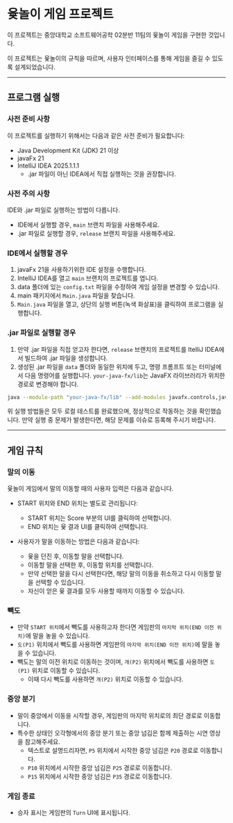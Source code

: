 # 윷놀이 게임 프로젝트

이 프로젝트는 중앙대학교 소프트웨어공학 02분반 11팀의 윷놀이 게임을 구현한 것입니다.

이 프로젝트는 윷놀이의 규칙을 따르며, 사용자 인터페이스를 통해 게임을 즐길 수 있도록 설계되었습니다.

---

## 프로그램 실행

### 사전 준비 사항

이 프로젝트를 실행하기 위해서는 다음과 같은 사전 준비가 필요합니다:

- Java Development Kit (JDK) 21 이상
- javaFx 21
- IntelliJ IDEA 2025.1.1.1
  - .jar 파일이 아닌 IDEA에서 직접 실행하는 것을 권장합니다.

### 사전 주의 사항

IDE와 .jar 파일로 실행하는 방법이 다릅니다.

- IDE에서 실행할 경우, `main` 브랜치 파일을 사용해주세요.
- .jar 파일로 실행할 경우, `release` 브랜치 파일을 사용해주세요.

### IDE에서 실행할 경우

1. javaFx 21을 사용하기위한 IDE 설정을 수행합니다.
2. IntelliJ IDEA를 열고 `main` 브랜치의 프로젝트를 엽니다.
3. data 폴더에 있는 `config.txt` 파일을 수정하여 게임 설정을 변경할 수 있습니다.
4. main 패키지에서 `Main.java` 파일을 찾습니다.
5. `Main.java` 파일을 열고, 상단의 실행 버튼(녹색 화살표)을 클릭하여 프로그램을 실행합니다.

### .jar 파일로 실행할 경우

1. 만약 .jar 파일을 직접 얻고자 한다면, `release` 브랜치의 프로젝트를 ItelliJ IDEA에서 빌드하여 .jar 파일을 생성합니다.
2. 생성된 .jar 파일을 `data` 폴더와 동일한 위치에 두고, 명령 프롬프트 또는 터미널에서 다음 명령어를 실행합니다. `your-java-fx/lib`는 JavaFX 라이브러리가 위치한 경로로 변경해야 합니다.
```bash
java --module-path "your-java-fx/lib" --add-modules javafx.controls,javafx.fxml -jar SE_Project_02_11.jar
```

위 실행 방법들은 모두 로컬 테스트를 완료했으며, 정상적으로 작동하는 것을 확인했습니다. 만약 실행 중 문제가 발생한다면, 해당 문제를 이슈로 등록해 주시기 바랍니다.

---

## 게임 규칙

### 말의 이동

윷놀이 게임에서 말의 이동할 때의 사용자 입력은 다음과 같습니다.

- START 위치와 END 위치는 별도로 관리됩니다:
  - START 위치는 Score 부분의 UI를 클릭하여 선택합니다.
  - END 위치는 윷 결과 UI를 클릭하여 선택합니다.


- 사용자가 말을 이동하는 방법은 다음과 같습니다:

  - 윷을 던진 후, 이동할 말을 선택합니다.
  - 이동할 말을 선택한 후, 이동할 위치를 선택합니다.
  - 만약 선택한 말을 다시 선택한다면, 해당 말의 이동을 취소하고 다시 이동할 말을 선택할 수 있습니다.
  - 자신이 얻은 윷 결과를 모두 사용할 때까지 이동할 수 있습니다.

### 빽도

- 만약 `START 위치`에서 빽도를 사용하고자 한다면 게임판의 `마지막 위치(END 이전 위치)`에 말을 놓을 수 있습니다.
- `도(P1)` 위치에서 빽도를 사용하면 게임판의 `마지막 위치(END 이전 위치)`에 말을 놓을 수 있습니다.
- 빽도는 말의 이전 위치로 이동하는 것이며, `개(P2)` 위치에서 빽도를 사용하면 `도(P1)` 위치로 이동할 수 있습니다.
  - 이때 다시 빽도를 사용하면 `개(P2)` 위치로 이동할 수 있습니다.

### 중앙 분기

- 말이 중앙에서 이동을 시작할 경우, 게임판의 마지막 위치로의 최단 경로로 이동합니다.
- 특수한 상태인 오각형에서의 중앙 분기 또는 중앙 넘김은 함께 제출하는 시연 영상을 참고해주세요.
  - 텍스트로 설명드리자면, `P5` 위치에서 시작한 중앙 넘김은 `P20` 경로로 이동합니다.
  - `P10` 위치에서 시작한 중앙 넘김은 `P25` 경로로 이동합니다.
  - `P15` 위치에서 시작한 중앙 넘김은 `P35` 경로로 이동합니다.

### 게임 종료

- 승자 표시는 게임판의 `Turn` UI에 표시됩니다.